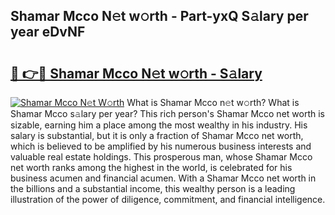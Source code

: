 ## Shamar Mcco N𝚎t w𝚘rth - Part-yxQ S𝚊lary per year eDvNF

# <h2><a href="http://gc1nve.nevu.top/?p=Shamar+Mcco">🔗 👉🔴 Shamar Mcco N𝚎t w𝚘rth - S𝚊lary</a></h2>

[![Shamar Mcco N𝚎t W𝚘rth](https://i.imgur.com/Oavwk0R.jpeg)](http://gc1nve.nevu.top/?p=Shamar+Mcco)
What is Shamar Mcco n𝚎t w𝚘rth? What is Shamar Mcco s𝚊lary per year?
This rich person's Shamar Mcco net worth is sizable, earning him a place among the most wealthy in his industry. His salary is substantial, but it is only a fraction of Shamar Mcco net worth, which is believed to be amplified by his numerous business interests and valuable real estate holdings. This prosperous man, whose Shamar Mcco net worth ranks among the highest in the world, is celebrated for his business acumen and financial acumen. With a Shamar Mcco net worth in the billions and a substantial income, this wealthy person is a leading illustration of the power of diligence, commitment, and financial intelligence.
